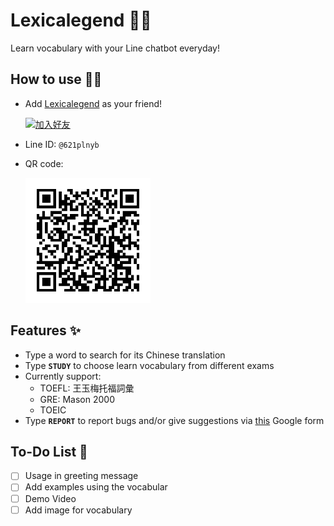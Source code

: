 # Lexicalegend 👩‍🏫

Learn vocabulary with your Line chatbot everyday!

## How to use 🙋‍♀️

- Add [Lexicalegend](https://qr-official.line.me/sid/M/621plnyb.png?shortenUrl=true) as your friend!

  <a href="https://lin.ee/ri5IzEB"><img src="https://scdn.line-apps.com/n/line_add_friends/btn/zh-Hant.png" alt="加入好友" height="36"></a>
- Line ID: `@621plnyb`
- QR code:

    <img src="./img/qr_code.png" alt="drawing" width="200"/>

## Features ✨

- Type a word to search for its Chinese translation
- Type **`STUDY`** to choose learn vocabulary from different exams
- Currently support:  
  - TOEFL: 王玉梅托福詞彙
  - GRE: Mason 2000
  - TOEIC
- Type **`REPORT`** to report bugs and/or give suggestions via [this](https://forms.gle/731gDE6hxcrSWuLu9) Google form

## To-Do List 📝

- [ ] Usage in greeting message
- [ ] Add examples using the vocabular
- [ ] Demo Video
- [ ] Add image for vocabulary
